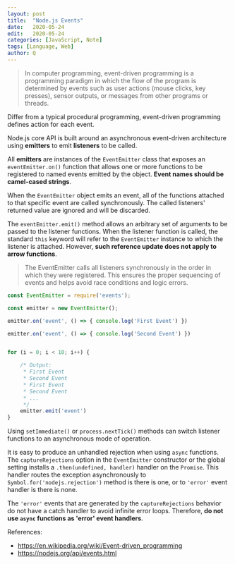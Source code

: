 ```yaml
---
layout: post
title:  "Node.js Events"
date:   2020-05-24
edit:   2020-05-24
categories: [JavaScript, Note]
tags: [Language, Web]
author: Q
---
```


> In computer programming, event-driven programming is a programming paradigm in which the flow of the program is determined by events such as user actions (mouse clicks, key presses), sensor outputs, or messages from other programs or threads.

Differ from a typical procedural programming, event-driven programming defines action for each event.

Node.js core API is built around an asynchronous event-driven architecture using **emitters** to emit **listeners** to be called.

All **emitters** are instances of the `EventEmitter` class that exposes an `eventEmitter.on()` function that allows one or more functions to be registered to named events emitted by the object. **Event names should be camel-cased strings**.

When the `EventEmitter` object emits an event, all of the functions attached to that specific event are called synchronously. The called listeners' returned value are ignored and will be discarded.

The `eventEmitter.emit()` method allows an arbitrary set of arguments to be passed to the listener functions. When the listener function is called, the standard `this` keyword will refer to the `EventEmitter` instance to which the listener is attached. However, **such reference update does not apply to arrow functions**.

> The EventEmitter calls all listeners synchronously in the order in which they were registered. This ensures the proper sequencing of events and helps avoid race conditions and logic errors.

```.js
const EventEmitter = require('events');

const emitter = new EventEmitter();

emitter.on('event', () => { console.log('First Event') })

emitter.on('event', () => { console.log('Second Event') })


for (i = 0; i < 10; i++) {

    /* Output:
     * First Event
     * Second Event
     * First Event
     * Second Event
     * ...
     */
    emitter.emit('event')
}
```

Using `setImmediate()` or `process.nextTick()` methods can switch listener functions to an asynchronous mode of operation.

It is easy to produce an unhandled rejection when using `async` functions. The `captureRejections` option in the `EventEmitter` constructor or the global setting installs a `.then(undefined, handler)` handler on the `Promise`. This handler routes the exception asynchronously to `Symbol.for('nodejs.rejection')` method is there is one, or to `'error'` event handler is there is none.

The `'error'` events that are generated by the `captureRejections` behavior do not have a catch handler to avoid infinite error loops. Therefore, **do not use `async` functions as 'error' event handlers**.

References:

- <https://en.wikipedia.org/wiki/Event-driven_programming>
- <https://nodejs.org/api/events.html>
